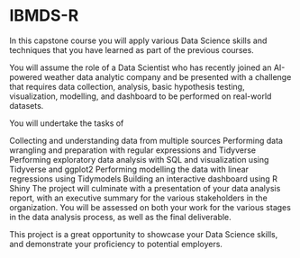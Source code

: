 # IBMDS-R

In this capstone course you will apply various Data Science skills and techniques that you have learned as part of the previous courses.

You will assume the role of a Data Scientist who has recently joined an AI-powered weather data analytic company and be presented with a challenge that requires data collection, analysis, basic hypothesis testing, visualization, modelling, and dashboard to be performed on real-world datasets.

You will undertake the tasks of

Collecting and understanding data from multiple sources
Performing data wrangling and preparation with regular expressions and Tidyverse
Performing exploratory data analysis with SQL and visualization using Tidyverse and ggplot2
Performing modelling the data with linear regressions using Tidymodels
Building an interactive dashboard using R Shiny
The project will culminate with a presentation of your data analysis report, with an executive summary for the various stakeholders in the organization. You will be assessed on both your work for the various stages in the data analysis process, as well as the final deliverable.

This project is a great opportunity to showcase your Data Science skills, and demonstrate your proficiency to potential employers.
